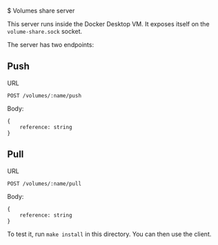 $ Volumes share server

This server runs inside the Docker Desktop VM. It exposes itself on the
`volume-share.sock` socket.

The server has two endpoints:

## Push

URL

```
POST /volumes/:name/push
```

Body:

```
{
    reference: string
}
```

## Pull

URL

```
POST /volumes/:name/pull
```

Body:

```
{
    reference: string
}
```

To test it, run `make install` in this directory. You can then use the client.
